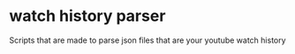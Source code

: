 # watch history parser
Scripts that are made to parse json files that are your youtube watch history
